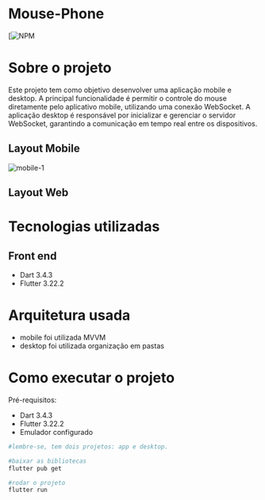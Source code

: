 ﻿# Mouse-Phone
[![NPM]() 

# Sobre o projeto
Este projeto tem como objetivo desenvolver uma aplicação mobile e desktop. A principal funcionalidade é permitir o controle do mouse diretamente pelo aplicativo mobile, utilizando uma conexão WebSocket. A aplicação desktop é responsável por inicializar e gerenciar o servidor WebSocket, garantindo a comunicação em tempo real entre os dispositivos.

## Layout Mobile
![mobile-1](link)

## Layout Web


# Tecnologias utilizadas

## Front end
- Dart 3.4.3
- Flutter 3.22.2

# Arquitetura usada
- mobile foi utilizada MVVM
- desktop foi utilizada organização em pastas

# Como executar o projeto
Pré-requisitos: 
- Dart 3.4.3
- Flutter 3.22.2
- Emulador configurado

```bash
#lembre-se, tem dois projetos: app e desktop.

#baixar as bibliotecas
flutter pub get

#rodar o projeto
flutter run
```
